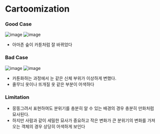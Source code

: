 # Cartoomization

### Good Case
![image](https://github.com/andrew0416/Cartoonization/assets/5708754/ff9767c9-d267-4046-8341-a924ce8bd2d3)
![image](https://github.com/andrew0416/Cartoonization/assets/5708754/37d4b325-760d-4f7d-adc4-bad6a6db963e)
<br>
- 아마존 숲이 카툰처럼 잘 바뀌었다
### Bad Case
![image](https://github.com/andrew0416/Cartoonization/assets/5708754/12f30111-2c8d-4993-8dc0-1e5ccc8ea23c)
![image](https://github.com/andrew0416/Cartoonization/assets/5708754/8057cb00-bf33-47d0-abe1-03c52a46a64a)
<br> 
- 카툰화하는 과정에서 눈 같은 신체 부위가 이상하게 변했다.
- 줄무늬 옷이나 뜨개질 옷 같은 부분이 어색하다
### Limitation
- 뭉뚱그려서 표현하여도 분위기를 충분히 알 수 있는 배경의 경우 충분히 만화처럼 묘사된다.
- 하지만 사람과 같이 세밀한 묘사가 중요하고 작은 변화가 큰 분위기의 변화를 가져오는 객체의 경우 상당히 어색하게 보인다
